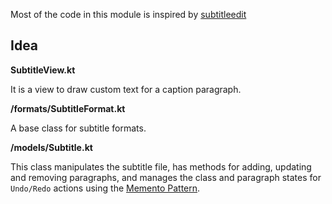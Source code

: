 Most of the code in this module is inspired by [subtitleedit](https://github.com/SubtitleEdit/subtitleedit/tree/main/src/libse)

## Idea

**SubtitleView.kt**

It is a view to draw custom text for a caption paragraph.  

**/formats/SubtitleFormat.kt**

A base class for subtitle formats. 

**/models/Subtitle.kt**

This class manipulates the subtitle file, has methods for adding, updating and removing paragraphs, and manages the class and paragraph states for ``Undo/Redo`` actions using the [Memento Pattern](https://en.wikipedia.org/wiki/Memento_pattern). 